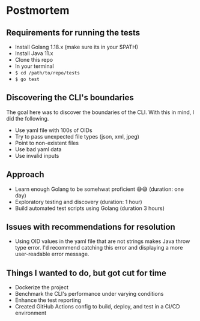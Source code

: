 # Postmortem

## Requirements for running the tests

* Install Golang 1.18.x (make sure its in your $PATH)
* Install Java 11.x
* Clone this repo
* In your terminal
* `$ cd /path/to/repo/tests`
* `$ go test`

## Discovering the CLI's boundaries

The goal here was to discover the boundaries of the CLI. With this in mind, I did the following.

* Use yaml file with 100s of OIDs
* Try to pass unexpected file types (json, xml, jpeg)
* Point to non-existent files
* Use bad yaml data
* Use invalid inputs

## Approach

* Learn enough Golang to be somehwat proficient 😅😅 (duration: one day)
* Exploratory testing and discovery (duration: 1 hour)
* Build automated test scripts using Golang (duration 3 hours)

## Issues with recommendations for resolution

* Using OID values in the yaml file that are not strings makes Java throw type error. I'd recommend catching this error and displaying a more user-readable error message.

## Things I wanted to do, but got cut for time

* Dockerize the project
* Benchmark the CLI's performance under varying conditions
* Enhance the test reporting
* Created GitHub Actions config to build, deploy, and test in a CI/CD environment
